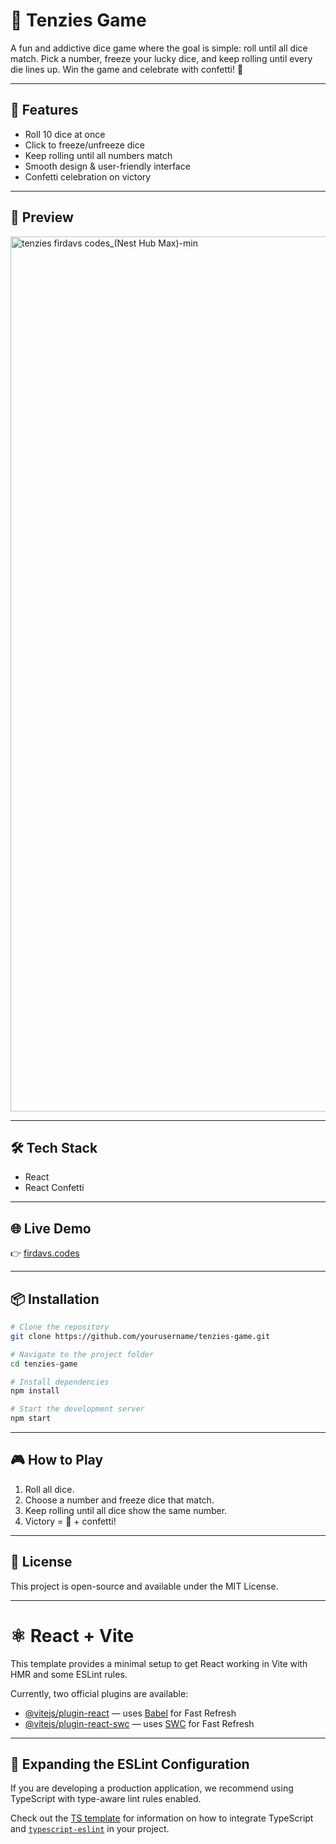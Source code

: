 # 🎲 Tenzies Game  

A fun and addictive dice game where the goal is simple: roll until all dice match. Pick a number, freeze your lucky dice, and keep rolling until every die lines up. Win the game and celebrate with confetti! 🎉  

---

## 🚀 Features  
- Roll 10 dice at once  
- Click to freeze/unfreeze dice  
- Keep rolling until all numbers match  
- Smooth design & user-friendly interface  
- Confetti celebration on victory  

---

## 📸 Preview  
<img width="2000" height="1400" alt="tenzies firdavs codes_(Nest Hub Max)-min" src="https://github.com/user-attachments/assets/76d9be0f-9bf0-43d6-9fde-128a3de7f2b1" />

 

---

## 🛠️ Tech Stack  
- React  
- React Confetti  

---

## 🌐 Live Demo  
👉 [firdavs.codes](https://firdavs.codes)  

---

## 📦 Installation  

```bash
# Clone the repository
git clone https://github.com/yourusername/tenzies-game.git

# Navigate to the project folder
cd tenzies-game

# Install dependencies
npm install

# Start the development server
npm start
```

---

## 🎮 How to Play

1. Roll all dice.  
2. Choose a number and freeze dice that match.  
3. Keep rolling until all dice show the same number.  
4. Victory = 🎉 + confetti!  

---

## 📜 License

This project is open-source and available under the MIT License.  

---

# ⚛️ React + Vite

This template provides a minimal setup to get React working in Vite with HMR and some ESLint rules.  

Currently, two official plugins are available:  

- [@vitejs/plugin-react](https://github.com/vitejs/vite-plugin-react/blob/main/packages/plugin-react) — uses [Babel](https://babeljs.io/) for Fast Refresh  
- [@vitejs/plugin-react-swc](https://github.com/vitejs/vite-plugin-react-swc) — uses [SWC](https://swc.rs/) for Fast Refresh  

---

## 🧹 Expanding the ESLint Configuration

If you are developing a production application, we recommend using TypeScript with type-aware lint rules enabled.  

Check out the [TS template](https://github.com/vitejs/vite/tree/main/packages/create-vite/template-react-ts) for information on how to integrate TypeScript and [`typescript-eslint`](https://typescript-eslint.io) in your project.  

